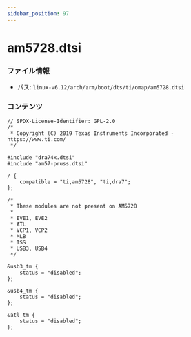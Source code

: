 ```yaml
---
sidebar_position: 97
---
```

# am5728.dtsi

### ファイル情報

- パス: `linux-v6.12/arch/arm/boot/dts/ti/omap/am5728.dtsi`

### コンテンツ

```dtsi
// SPDX-License-Identifier: GPL-2.0
/*
 * Copyright (C) 2019 Texas Instruments Incorporated - https://www.ti.com/
 */

#include "dra74x.dtsi"
#include "am57-pruss.dtsi"

/ {
	compatible = "ti,am5728", "ti,dra7";
};

/*
 * These modules are not present on AM5728
 *
 * EVE1, EVE2
 * ATL
 * VCP1, VCP2
 * MLB
 * ISS
 * USB3, USB4
 */

&usb3_tm {
	status = "disabled";
};

&usb4_tm {
	status = "disabled";
};

&atl_tm {
	status = "disabled";
};

```
